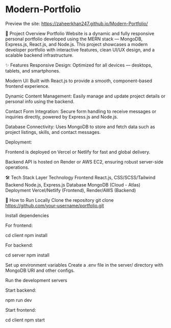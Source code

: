 # Modern-Portfolio

Preview the site: https://zaheerkhan247.github.io/Modern-Portfolio/

📌 Project Overview
Portfolio Website is a dynamic and fully responsive personal portfolio developed using the MERN stack — MongoDB, Express.js, React.js, and Node.js. This project showcases a modern developer portfolio with interactive features, clean UI/UX design, and a scalable backend infrastructure.

✨ Features
Responsive Design: Optimized for all devices — desktops, tablets, and smartphones.

Modern UI: Built with React.js to provide a smooth, component-based frontend experience.

Dynamic Content Management: Easily manage and update project details or personal info using the backend.

Contact Form Integration: Secure form handling to receive messages or inquiries directly, powered by Express.js and Node.js.

Database Connectivity: Uses MongoDB to store and fetch data such as project listings, skills, and contact messages.

Deployment:

Frontend is deployed on Vercel or Netlify for fast and global delivery.

Backend API is hosted on Render or AWS EC2, ensuring robust server-side operations.

🛠️ Tech Stack
Layer	Technology
Frontend	React.js, CSS/SCSS/Tailwind
Backend	Node.js, Express.js
Database	MongoDB (Cloud - Atlas)
Deployment	Vercel/Netlify (Frontend), Render/AWS (Backend)

🚀 How to Run Locally
Clone the repository
git clone https://github.com/your-username/portfolio.git

Install dependencies

For frontend:

cd client
npm install

For backend:

cd server
npm install

Set up environment variables
Create a .env file in the server/ directory with MongoDB URI and other configs.

Run the development servers

Start backend:

npm run dev

Start frontend:

cd client
npm start
